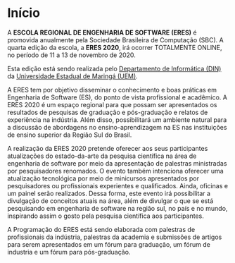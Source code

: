 ﻿---
#
# Use the widgets beneath and the content will be
# inserted automagically in the webpage. To make
# this work, you have to use › layout: frontpage
#
layout: page-fullwidth
permalink: /index.html
homepage: true
header:
  image_fullwidth: banner_eres2020.png
---


<h1>Início</h1>

A <b>ESCOLA REGIONAL DE ENGENHARIA DE SOFTWARE (ERES)</b> é promovida anualmente pela Sociedade Brasileira de Computação (SBC). A quarta edição da escola, a <b>ERES 2020</b>, irá ocorrer TOTALMENTE ONLINE, no período de 11 a 13 de novembro de 2020.

Esta edição está sendo realizada pelo <a href="http://www.din.uem.br" target="_blank">Departamento de Informática (DIN)</a> da <a href="http://www.uem.br" target="_blank">Universidade Estadual de Maringá (UEM)</a>.

A ERES tem por objetivo disseminar o conhecimento e boas práticas em Engenharia de Software (ES), do ponto de vista profissional e acadêmico. A ERES 2020 é um espaço regional para que possam ser apresentados os resultados de pesquisas de graduação e pós-graduação e relatos de experiência na indústria. Além disso, possibilitará um ambiente natural para a discussão de abordagens no ensino-aprendizagem na ES nas instituições de ensino superior da Região Sul do Brasil.

A realização da ERES 2020 pretende oferecer aos seus participantes atualizações do estado-da-arte da pesquisa científica na área de engenharia de software por meio da apresentação de palestras ministradas por pesquisadores renomados. O evento também intenciona oferecer uma atualização tecnológica por meio de minicursos apresentados por pesquisadores ou profissionais experientes e qualificados. Ainda, oficinas e um painel serão realizados. Dessa forma, este evento irá possibilitar a divulgação de conceitos atuais na área, além de divulgar o que se está pesquisando em engenharia de software na região sul, no país e no mundo, inspirando assim o gosto pela pesquisa científica aos participantes.

<!--A Programação do ERES está sendo elaborada com palestras de profissionais da indústria, palestras da academia, MiniCursos e submissões de artigos para serem apresentados em um fórum para graduacao, um fórum de industria e um fórum para pós-graduacao.-->
A Programação do ERES está sendo elaborada com palestras de profissionais da indústria, palestras da academia e submissões de artigos para serem apresentados em um fórum para graduação, um fórum de industria e um fórum para pós-graduação.



<div class="row t30">	
	<img src="{{ site.urlimg }}promocao_apoio_logos.png" alt="" align="center">
</div><!-- /.row -->



<!--
widget1:
  title: "Blog & Portfolio"
  url: 'http://phlow.github.io/feeling-responsive/blog/'
  image: widget-1-302x182.jpg
  text: 'Every good portfolio website has a blog with fresh news, thoughts and develop&shy;ments of your activities. <em>Feeling Responsive</em> offers you a fully functional blog with an archive page to give readers a quick overview of all your posts.'

widget2:
  title: "Why use this theme?"
  url: 'http://phlow.github.io/feeling-responsive/info/'
  text: '<em>Feeling Responsive</em> is heavily customizable.<br/>1. Language-Support :)<br/>2. Optimized for speed and it&#39;s responsive.<br/>3. Built on <a href="http://foundation.zurb.com/">Foundation Framework</a>.<br/>4. Seven different Headers.<br/>5. Customizable navigation, footer,...'
  video: '<a href="#" data-reveal-id="videoModal"><img src="http://phlow.github.io/feeling-responsive/images/start-video-feeling-responsive-302x182.jpg" width="302" height="182" alt=""/></a>'




#
# Use the call for action to show a button on the frontpage
#
# To make internal links, just use a permalink like this
# url: /getting-started/
#
# To style the button in different colors, use no value
# to use the main color or success, alert or secondary.
# To change colors see sass/_01_settings_colors.scss
#
callforaction:
  url: https://tinyletter.com/feeling-responsive
  text: Inform me about new updates and features ›
  style: alert
permalink: /index.html
#
# This is a nasty hack to make the navigation highlight
# this page as active in the topbar navigation
#
homepage: true
---

<div id="videoModal" class="reveal-modal large" data-reveal="">
  <div class="flex-video widescreen vimeo" style="display: block;">
    <iframe width="1280" height="720" src="https://www.youtube.com/embed/3b5zCFSmVvU" frameborder="0" allowfullscreen></iframe>
  </div>
  <a class="close-reveal-modal">&#215;</a>
</div>
-->
